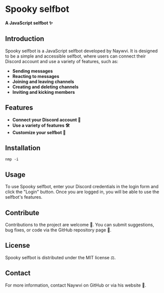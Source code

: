 # Spooky selfbot

**A JavaScript selfbot ✨**

## Introduction

Spooky selfbot is a JavaScript selfbot developed by Naywvi. It is designed to be a simple and accessible selfbot, where users can connect their Discord account and use a variety of features, such as:

* **Sending messages**
* **Reacting to messages**
* **Joining and leaving channels**
* **Creating and deleting channels**
* **Inviting and kicking members**

## Features

* **Connect your Discord account 🤖**
* **Use a variety of features 🛠️**
* **Customize your selfbot 🎨**

## Installation

```shell
nmp -i
```

## Usage

To use Spooky selfbot, enter your Discord credentials in the login form and click the "Login" button. Once you are logged in, you will be able to use the selfbot's features.

## Contribute

Contributions to the project are welcome 🤝. You can submit suggestions, bug fixes, or code via the GitHub repository page 📄.

## License

Spooky selfbot is distributed under the MIT license ⚖️.

## Contact

For more information, contact Naywvi on GitHub or via his website 💬.

